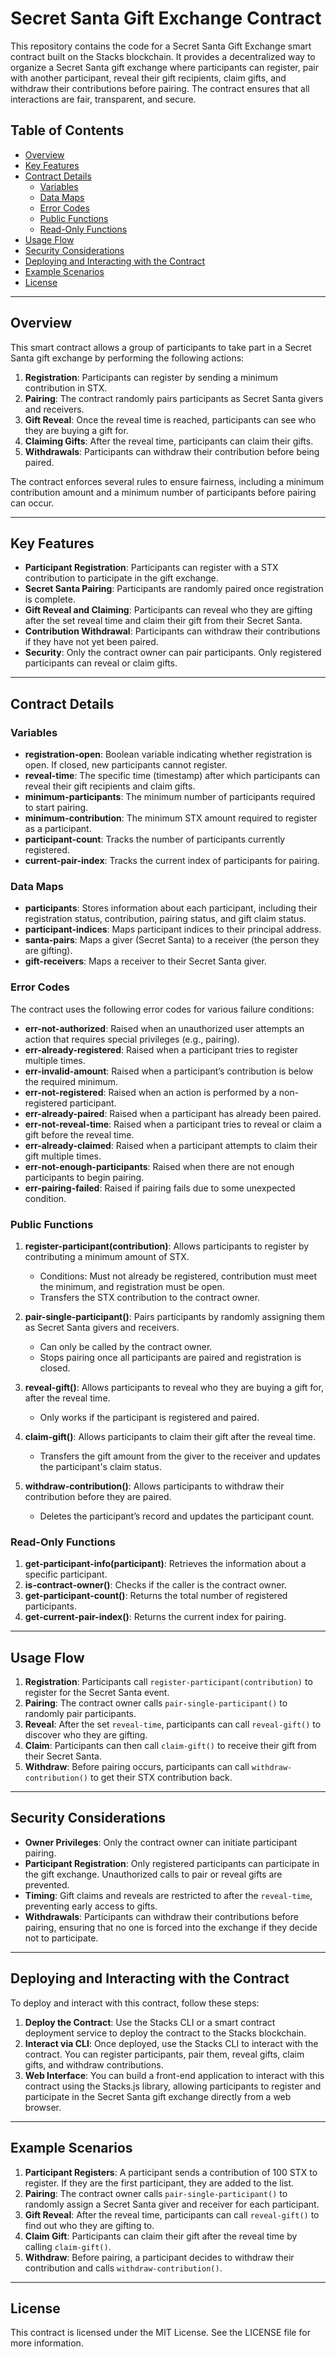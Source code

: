 # Secret Santa Gift Exchange Contract

This repository contains the code for a Secret Santa Gift Exchange smart contract built on the Stacks blockchain. It provides a decentralized way to organize a Secret Santa gift exchange where participants can register, pair with another participant, reveal their gift recipients, claim gifts, and withdraw their contributions before pairing. The contract ensures that all interactions are fair, transparent, and secure.

## Table of Contents

- [Overview](#overview)
- [Key Features](#key-features)
- [Contract Details](#contract-details)
  - [Variables](#variables)
  - [Data Maps](#data-maps)
  - [Error Codes](#error-codes)
  - [Public Functions](#public-functions)
  - [Read-Only Functions](#read-only-functions)
- [Usage Flow](#usage-flow)
- [Security Considerations](#security-considerations)
- [Deploying and Interacting with the Contract](#deploying-and-interacting-with-the-contract)
- [Example Scenarios](#example-scenarios)
- [License](#license)

---

## Overview

This smart contract allows a group of participants to take part in a Secret Santa gift exchange by performing the following actions:
1. **Registration**: Participants can register by sending a minimum contribution in STX.
2. **Pairing**: The contract randomly pairs participants as Secret Santa givers and receivers.
3. **Gift Reveal**: Once the reveal time is reached, participants can see who they are buying a gift for.
4. **Claiming Gifts**: After the reveal time, participants can claim their gifts.
5. **Withdrawals**: Participants can withdraw their contribution before being paired.

The contract enforces several rules to ensure fairness, including a minimum contribution amount and a minimum number of participants before pairing can occur.

---

## Key Features

- **Participant Registration**: Participants can register with a STX contribution to participate in the gift exchange.
- **Secret Santa Pairing**: Participants are randomly paired once registration is complete.
- **Gift Reveal and Claiming**: Participants can reveal who they are gifting after the set reveal time and claim their gift from their Secret Santa.
- **Contribution Withdrawal**: Participants can withdraw their contributions if they have not yet been paired.
- **Security**: Only the contract owner can pair participants. Only registered participants can reveal or claim gifts.

---

## Contract Details

### Variables

- **registration-open**: Boolean variable indicating whether registration is open. If closed, new participants cannot register.
- **reveal-time**: The specific time (timestamp) after which participants can reveal their gift recipients and claim gifts.
- **minimum-participants**: The minimum number of participants required to start pairing.
- **minimum-contribution**: The minimum STX amount required to register as a participant.
- **participant-count**: Tracks the number of participants currently registered.
- **current-pair-index**: Tracks the current index of participants for pairing.

### Data Maps

- **participants**: Stores information about each participant, including their registration status, contribution, pairing status, and gift claim status.
- **participant-indices**: Maps participant indices to their principal address.
- **santa-pairs**: Maps a giver (Secret Santa) to a receiver (the person they are gifting).
- **gift-receivers**: Maps a receiver to their Secret Santa giver.

### Error Codes

The contract uses the following error codes for various failure conditions:

- **err-not-authorized**: Raised when an unauthorized user attempts an action that requires special privileges (e.g., pairing).
- **err-already-registered**: Raised when a participant tries to register multiple times.
- **err-invalid-amount**: Raised when a participant’s contribution is below the required minimum.
- **err-not-registered**: Raised when an action is performed by a non-registered participant.
- **err-already-paired**: Raised when a participant has already been paired.
- **err-not-reveal-time**: Raised when a participant tries to reveal or claim a gift before the reveal time.
- **err-already-claimed**: Raised when a participant attempts to claim their gift multiple times.
- **err-not-enough-participants**: Raised when there are not enough participants to begin pairing.
- **err-pairing-failed**: Raised if pairing fails due to some unexpected condition.

### Public Functions

1. **register-participant(contribution)**: Allows participants to register by contributing a minimum amount of STX.
   - Conditions: Must not already be registered, contribution must meet the minimum, and registration must be open.
   - Transfers the STX contribution to the contract owner.

2. **pair-single-participant()**: Pairs participants by randomly assigning them as Secret Santa givers and receivers.
   - Can only be called by the contract owner.
   - Stops pairing once all participants are paired and registration is closed.

3. **reveal-gift()**: Allows participants to reveal who they are buying a gift for, after the reveal time.
   - Only works if the participant is registered and paired.

4. **claim-gift()**: Allows participants to claim their gift after the reveal time.
   - Transfers the gift amount from the giver to the receiver and updates the participant's claim status.

5. **withdraw-contribution()**: Allows participants to withdraw their contribution before they are paired.
   - Deletes the participant’s record and updates the participant count.

### Read-Only Functions

1. **get-participant-info(participant)**: Retrieves the information about a specific participant.
2. **is-contract-owner()**: Checks if the caller is the contract owner.
3. **get-participant-count()**: Returns the total number of registered participants.
4. **get-current-pair-index()**: Returns the current index for pairing.

---

## Usage Flow

1. **Registration**: Participants call `register-participant(contribution)` to register for the Secret Santa event.
2. **Pairing**: The contract owner calls `pair-single-participant()` to randomly pair participants.
3. **Reveal**: After the set `reveal-time`, participants can call `reveal-gift()` to discover who they are gifting.
4. **Claim**: Participants can then call `claim-gift()` to receive their gift from their Secret Santa.
5. **Withdraw**: Before pairing occurs, participants can call `withdraw-contribution()` to get their STX contribution back.

---

## Security Considerations

- **Owner Privileges**: Only the contract owner can initiate participant pairing.
- **Participant Registration**: Only registered participants can participate in the gift exchange. Unauthorized calls to pair or reveal gifts are prevented.
- **Timing**: Gift claims and reveals are restricted to after the `reveal-time`, preventing early access to gifts.
- **Withdrawals**: Participants can withdraw their contributions before pairing, ensuring that no one is forced into the exchange if they decide not to participate.

---

## Deploying and Interacting with the Contract

To deploy and interact with this contract, follow these steps:

1. **Deploy the Contract**: Use the Stacks CLI or a smart contract deployment service to deploy the contract to the Stacks blockchain.
2. **Interact via CLI**: Once deployed, use the Stacks CLI to interact with the contract. You can register participants, pair them, reveal gifts, claim gifts, and withdraw contributions.
3. **Web Interface**: You can build a front-end application to interact with this contract using the Stacks.js library, allowing participants to register and participate in the Secret Santa gift exchange directly from a web browser.

---

## Example Scenarios

1. **Participant Registers**: A participant sends a contribution of 100 STX to register. If they are the first participant, they are added to the list.
2. **Pairing**: The contract owner calls `pair-single-participant()` to randomly assign a Secret Santa giver and receiver for each participant.
3. **Gift Reveal**: After the reveal time, participants can call `reveal-gift()` to find out who they are gifting to.
4. **Claim Gift**: Participants can claim their gift after the reveal time by calling `claim-gift()`.
5. **Withdraw**: Before pairing, a participant decides to withdraw their contribution and calls `withdraw-contribution()`.

---

## License

This contract is licensed under the MIT License. See the LICENSE file for more information.